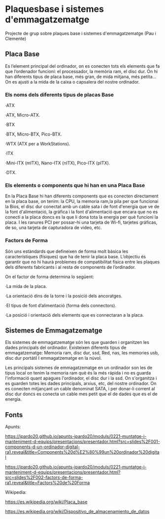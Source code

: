 # Plaquesbase i sistemes d'emmagatzematge
Projecte de grup sobre plaques base i sistemes d'emmagatzematge (Pau i Clemente)

## Placa Base
Es l’element principal del ordinador, on es conecten tots els elements que fa que l’ordenador funcioni: el processador, la memòria ram, el disc dur.
On hi han diferents tipus de placa base, més gran, de mida mitjana, més petita... On es ajusti a la mida de la caixa o capsalera del nostre ordinador. 

### Els noms dels diferents tipus de placas Base
·ATX

·ATX, Micro-ATX.

·BTX

·BTX, Micro-BTX, Pico-BTX.

·WTX (ATX per a WorkStations).

·ITX

·Mini-ITX (mITX), Nano-ITX (nITX), Pico-ITX (pITX).

·DTX.
### Els elements o components que hi han en una Placa Base
En la Placa Base hi han diferents components que es conecten directament en la placa base, on tenim: la CPU, la memoria ram,la pila per que funcionai la Bios, el disc dur conectat amb un cable sata i de font d'energia que ve de la font d'alimentació, la gráfica i la font d'alimentació que encara que no es conecti a la placa doncs es la que li dona tota la energia per què funcioni la placa. I les ranures PCI per possar-hi una tarjeta de Wi-fi, tarjetes gráficas, de so, una tarjeta de capturadora de video, etc.


### Factors de Forma
Són uns estàndards que defineixen de forma molt bàsica les característiques (físiques) que ha de tenir la placa base. 
L’objectiu és garantir que no hi haurà problemes de compatibilitat física entre les plaques dels diferents fabricants i al resta de components de l’ordinador. 

On el factor de forma determina lo següent: 

·La mida de la placa. 

·La orientació dins de la torre i la posició dels ancoratges. 

·El tipus de font d’alimentació (forma dels connectors). 

·La posició i orientació dels elements que es connectaran a la placa. 

## Sistemes de Emmagatzematge
Els sistemes de emmagatzematge són les que guarden i organitzen les dades principals del ordinador. Existeixen diferents tipus de emmagatzematge: Memoria ram, disc dur, ssd, Red, nas, les memories usb, disc dur portátil I emmagatzematge en la núvol. 

Les principals sistemes de emmagatzematge en un ordinador son les de tipus local on tenim la memoria ram què és la més rápida i no es guarda l'informació quant apagues l'ordinador, el disc dur i la ssd. On s'organitza i es guarden totes les dades principals, arxius, etc, del nostre ordinador. On es conecten mitjançant un cable denominat SATA, i per donar-li corrent al disc dur doncs es conecta un cable mes petit que el de dades que es el de energia.

## Fonts

Apunts:


https://jpardo20.github.io/apunts-jpardo20/moduls/0221-muntatge-i-manteniment-d-equips/presentacions/presentador.html?src=slides%2F001-components-d-un-ordinador-digital-ra1.reveal&title=Components%20d%E2%80%99un%20ordinador%20digital

https://jpardo20.github.io/apunts-jpardo20/moduls/0221-muntatge-i-manteniment-d-equips/presentacions/presentador.html?src=slides%2F002-factors-de-forma-ra1.reveal&title=Factors%20de%20Forma

Wikipedia:


https://es.wikipedia.org/wiki/Placa_base

https://es.wikipedia.org/wiki/Dispositivo_de_almacenamiento_de_datos